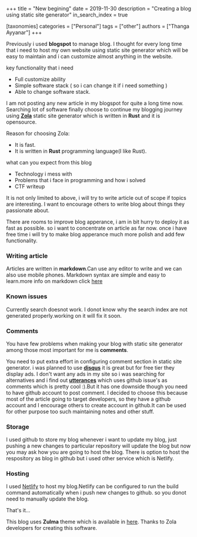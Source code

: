 +++
title = "New begining"
date = 2019-11-30
description = "Creating a blog using static site generator"
in_search_index = true

[taxonomies]
categories = ["Personal"]
tags = ["other"]
authors = ["Thanga Ayyanar"]
+++

Previously i used **blogspot** to manage blog. I thought for every long time that i
need to host my own website using static site generator which will be easy to
maintain and i can customize almost anything in the website.

key functionality that i need
* Full customize ability
* Simple software stack ( so i can change it if i need something )
* Able to change software stack.
<!-- more -->

I am not posting any new article in my blogspot for quite a long time now. 
Searching lot of software finally choose to continue my blogging journey using
[**Zola**](https://www.getzola.org) static site generator which is written in
__Rust__ and it is opensource. 

Reason for choosing Zola:
* It is fast.
* It is written in **Rust** programming language(I like Rust).

what can you expect from this blog
* Technology i mess with
* Problems that i face in programming and how i solved
* CTF writeup

It is not only limited to above, i will try to write article out of scope if 
topics are interesting. I want to encourage others to write blog about things 
they passionate about.

There are rooms to improve blog apperance, i am in bit hurry to deploy it as fast as possible.
so i want to concentrate on article as far now. once i have free time i will try 
to make blog apperance much more polish and add few functionality.

### Writing article

Articles are written in **markdown**.Can use any editor to write and we can also
use mobile phones. Markdown syntax are simple and easy to learn.more info on
markdown click [here](https://www.markdownguide.org)

### Known issues

Currently search doesnot work. I donot know why the search index are not generated
properly.working on it will fix it soon.

### Comments

You have few problems when making your blog with static site generator among 
those most important for me is **comments**.

You need to put extra effort in configuring comment section in static site 
generator. i was planned to use [**disqus**](https://disqus.com) it is great
but for free tier they display ads. I don't want any ads in my site so i was 
searching for alternatives and i find out [**utterances**](https://utteranc.es)
which uses github issue's as comments which is pretty cool :).But it has one
downside though you need to have github account to post comment. I decided to
choose this because most of the article going to target developers, so they 
have a github account and I encourage others to create account in github.It can 
be used for other purpose too such maintaining notes and other stuff.

### Storage

I used github to store my blog whenever i want to update my blog, just pushing
a new changes to particular repository will update the blog but now you may ask
how you are going to host the blog. There is option to host the respository as
blog in github but i used other service which is Netlify.

### Hosting

I used [Netlify](https://www.netlify.com) to host my blog.Netlify can be configured
to run the build command automatically when i push new changes to github. so you
donot need to manually update the blog.

That's it...

This blog uses **Zulma** theme which is available in
[here](https://www.getzola.org/themes/zulma/). Thanks to Zola developers
for creating this software.

